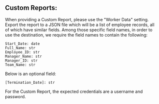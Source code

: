 
## Custom Reports:
When providing a Custom Report, please use the "Worker Data" setting. 
Export the report to a JSON file which will be a list of employee records,
all of which have similar fields. Among those specific field names,
in order to use the destination, we require the field names to contain the following:
```
Start_Date: date
Full_Name: str
Employee_ID: str
Manager_Name: str
Manager_ID: str
Team_Name: str
```
Below is an optional field:
```
[Termination_Date]: str
```
For the Custom Report, the expected credentials are a username and password.